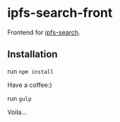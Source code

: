 # ipfs-search-front
Frontend for [ipfs-search](http://ipfs-search.com).

## Installation

run
`npm install`

Have a coffee:)

run
`gulp`

Voila...
